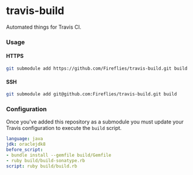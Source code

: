 travis-build
============

Automated things for Travis CI.

### Usage

#### HTTPS

```bash
git submodule add https://github.com/Fireflies/travis-build.git build
```

#### SSH

```bash
git submodule add git@github.com:Fireflies/travis-build.git build
```

### Configuration

Once you've added this repository as a submodule you must update your Travis configuration to execute the `build` script.

```yaml
language: java
jdk: oraclejdk8
before_script:
- bundle install --gemfile build/Gemfile
- ruby build/build-sonatype.rb
script: ruby build/build.rb
```
